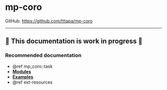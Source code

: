 # mp-coro

GitHub: <https://github.com/tttapa/mp-coro>

---

## 🚧 This documentation is work in progress 🚧

### Recommended documentation

- @ref mp_coro::task
- [**Modules**](./modules.html)
- [**Examples**](./examples.html)
- @ref ext-resources